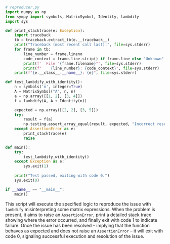 ```python
# reproducer.py
import numpy as np
from sympy import symbols, MatrixSymbol, Identity, lambdify
import sys

def print_stacktrace(e: Exception):
    import traceback
    tb = traceback.extract_tb(e.__traceback__)
    print("Traceback (most recent call last):", file=sys.stderr)
    for frame in tb:
        line_number = frame.lineno
        code_context = frame.line.strip() if frame.line else "Unknown"
        print(f'  File "{frame.filename}"', file=sys.stderr)
        print(f"    {line_number}: {code_context}", file=sys.stderr)
    print(f"{e.__class__.__name__}: {e}", file=sys.stderr)

def test_lambdify_with_identity():
    n = symbols('n', integer=True)
    A = MatrixSymbol("A", n, n)
    a = np.array([[1, 2], [3, 4]])
    f = lambdify(A, A + Identity(n))

    expected = np.array([[2, 2], [3, 5]])
    try:
        result = f(a)
        np.testing.assert_array_equal(result, expected, "Incorrect result from lambdify with identity matrix.")
    except AssertionError as e:
        print_stacktrace(e)
        raise

def main():
    try:
        test_lambdify_with_identity()
    except Exception as e:
        sys.exit(1)
    
    print("Test passed, exiting with code 0.")
    sys.exit(0)

if __name__ == "__main__":
    main()
``` 

This script will execute the specified logic to reproduce the issue with `lambdify` misinterpreting some matrix expressions. When the problem is present, it aims to raise an `AssertionError`, print a detailed stack trace showing where the error occurred, and finally exit with code 1 to indicate failure. Once the issue has been resolved – implying that the function behaves as expected and does not raise an `AssertionError` – it will exit with code 0, signaling successful execution and resolution of the issue.